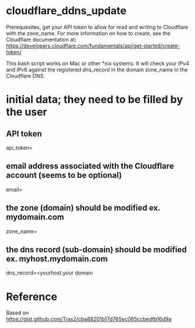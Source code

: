 # cloudflare_ddns_update

Prerequesites, get your API token to allow for read and writing to Cloudflare with the zone_name. For more information on how to create, see the Cloudflare documentation at: https://developers.cloudflare.com/fundamentals/api/get-started/create-token/

This bash script works on Mac or other *nix systems. It will check your IPv4 and IPv6 against the registered dns_record in the domain zone_name in the Cloudflare DNS.





# initial data; they need to be filled by the user
## API token
api_token=<Use your own API token>
## email address associated with the Cloudflare account (seems to be optional)
email=<Your own email>
## the zone (domain) should be modified ex. mydomain.com
zone_name=<your domain>
## the dns record (sub-domain) should be modified ex. myhost.mydomain.com
dns_record=<yourhost.your domain

# Reference
Based on https://gist.github.com/Tras2/cba88201b17d765ec065ccbedfb16d9a
